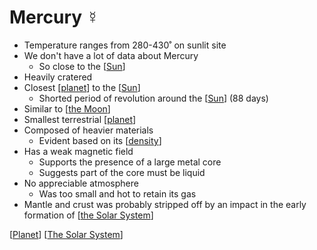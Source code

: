 # Mercury ☿

- Temperature ranges from 280-430˚ on sunlit site
- We don't have a lot of data about Mercury
  - So close to the [[Sun]]
- Heavily cratered
- Closest [[planet]] to the [[Sun]]
  - Shorted period of revolution around the [[Sun]] (88 days)
- Similar to [[the Moon]]
- Smallest terrestrial [[planet]]
- Composed of heavier materials
  - Evident based on its [[density]]
- Has a weak magnetic field
  - Supports the presence of a large metal core
  - Suggests part of the core must be liquid
- No appreciable atmosphere
  - Was too small and hot to retain its gas
- Mantle and crust was probably stripped off by an impact in the early formation of [[the Solar System]]

[[Planet]] [[The Solar System]]

[//begin]: # "Autogenerated link references for markdown compatibility"
[Sun]: sun "Sun"
[Planet]: planet "Planet"
[the Moon]: the-moon "The Moon"
[density]: density "Density"
[The Solar System]: the-solar-system "The Solar System"
[//end]: # "Autogenerated link references"